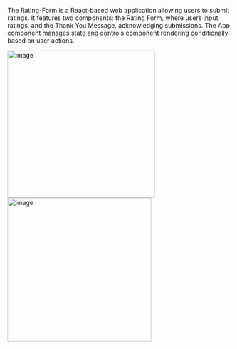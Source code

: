 The Rating-Form is a React-based web application allowing users to submit ratings. It features two components: the Rating Form, where users input ratings, and the Thank You Message, acknowledging submissions. The App component manages state and controls component rendering conditionally based on user actions.

<img width="331" alt="image" src="https://github.com/shazkhan2/Rating-form/assets/115549210/0b7f3e7b-45ff-4393-a36c-e7f638963c9a">

<img width="323" alt="image" src="https://github.com/shazkhan2/Rating-form/assets/115549210/c30e9e94-64b3-434d-83c5-1e12d3d59bc6">

